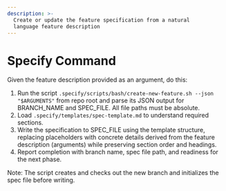 ```yaml
---
description: >-
  Create or update the feature specification from a natural
  language feature description
---
```


# Specify Command

Given the feature description provided as an argument, do this:

1. Run the script `.specify/scripts/bash/create-new-feature.sh --json
   "$ARGUMENTS"` from repo root and parse its JSON output for BRANCH_NAME and
   SPEC_FILE. All file paths must be absolute.
2. Load `.specify/templates/spec-template.md` to understand required sections.
3. Write the specification to SPEC_FILE using the template structure,
   replacing placeholders with concrete details derived from the feature
   description (arguments) while preserving section order and headings.
4. Report completion with branch name, spec file path, and readiness for the
   next phase.

Note: The script creates and checks out the new branch and initializes the
spec file before writing.
